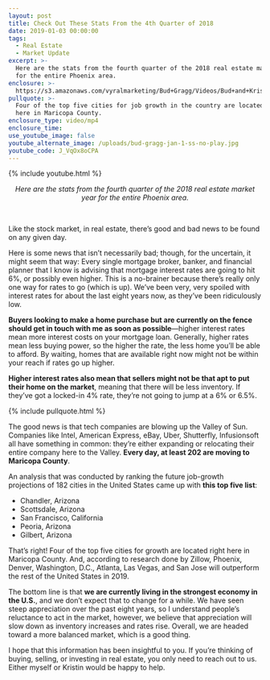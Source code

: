 ```yaml
---
layout: post
title: Check Out These Stats From the 4th Quarter of 2018
date: 2019-01-03 00:00:00
tags:
  - Real Estate
  - Market Update
excerpt: >-
  Here are the stats from the fourth quarter of the 2018 real estate market year
  for the entire Phoenix area.
enclosure: >-
  https://s3.amazonaws.com/vyralmarketing/Bud+Gragg/Videos/Bud+and+Kristin+Gragg+-+Check+Out+These+Stats+From+the+4th+Quarter+of+2018.mp4
pullquote: >-
  Four of the top five cities for job growth in the country are located right
  here in Maricopa County.
enclosure_type: video/mp4
enclosure_time:
use_youtube_image: false
youtube_alternate_image: /uploads/bud-gragg-jan-1-ss-no-play.jpg
youtube_code: J_VqOx8oCPA
---
```


{% include youtube.html %}

<center><em>Here are the stats from the fourth quarter of the 2018 real estate market year for the entire Phoenix area.</em></center>

&nbsp;

Like the stock market, in real estate, there’s good and bad news to be found on any given day.

Here is some news that isn’t necessarily bad; though, for the uncertain, it might seem that way: Every single mortgage broker, banker, and financial planner that I know is advising that mortgage interest rates are going to hit 6%, or possibly even higher. This is a no-brainer because there’s really only one way for rates to go (which is up). We’ve been very, very spoiled with interest rates for about the last eight years now, as they’ve been ridiculously low.

**Buyers looking to make a home purchase but are currently on the fence should get in touch with me as soon as possible**—higher interest rates mean more interest costs on your mortgage loan. Generally, higher rates mean less buying power, so the higher the rate, the less home you’ll be able to afford. By waiting, homes that are available right now might not be within your reach if rates go up higher.

**Higher interest rates also mean that sellers might not be that apt to put their home on the market**, meaning that there will be less inventory. If they’ve got a locked-in 4% rate, they’re not going to jump at a 6% or 6.5%.

{% include pullquote.html %}

The good news is that tech companies are blowing up the Valley of Sun. Companies like Intel, American Express, eBay, Uber, Shutterfly, Infusionsoft all have something in common: they’re either expanding or relocating their entire company here to the Valley. **Every day, at least 202 are moving to Maricopa County**.

An analysis that was conducted by ranking the future job-growth projections of 182 cities in the United States came up with **this top five list**:

* Chandler, Arizona
* Scottsdale, Arizona
* San Francisco, California
* Peoria, Arizona
* Gilbert, Arizona

That’s right! Four of the top five cities for growth are located right here in Maricopa County. And, according to research done by Zillow, Phoenix, Denver, Washington, D.C., Atlanta, Las Vegas, and San Jose will outperform the rest of the United States in 2019.

The bottom line is that **we are currently living in the strongest economy in the U.S.**, and we don’t expect that to change for a while. We have seen steep appreciation over the past eight years, so I understand people’s reluctance to act in the market, however, we believe that appreciation will slow down as inventory increases and rates rise. Overall, we are headed toward a more balanced market, which is a good thing.

I hope that this information has been insightful to you. If you’re thinking of buying, selling, or investing in real estate, you only need to reach out to us. Either myself or Kristin would be happy to help.